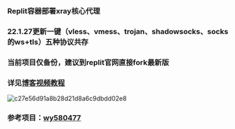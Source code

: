 ### Replit容器部署xray核心代理
### 22.1.27更新一键（vless、vmess、trojan、shadowsocks、socks的ws+tls）五种协议共存
### 当前项目仅备份，建议到replit官网直接fork最新版
### 详见[博客视频教程](https://ygkkk.blogspot.com/2022/12/replit-xray-vmess-vless-trojan-shadowsocks.html)
![c27e56d91a8b28d21d8a6c9dbdd02e8](https://user-images.githubusercontent.com/121604513/213597462-964894e2-50b1-419a-bae1-8d8ada8b1e65.png)
### 参考项目：[wy580477](https://github.com/wy580477/replit-trojan)

